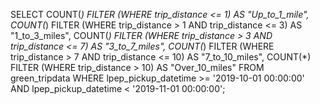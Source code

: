 SELECT
  COUNT(*) FILTER (WHERE trip_distance <= 1) AS "Up_to_1_mile",
  COUNT(*) FILTER (WHERE trip_distance > 1 AND trip_distance <= 3) AS "1_to_3_miles",
  COUNT(*) FILTER (WHERE trip_distance > 3 AND trip_distance <= 7) AS "3_to_7_miles",
  COUNT(*) FILTER (WHERE trip_distance > 7 AND trip_distance <= 10) AS "7_to_10_miles",
  COUNT(*) FILTER (WHERE trip_distance > 10) AS "Over_10_miles"
FROM green_tripdata
WHERE lpep_pickup_datetime >= '2019-10-01 00:00:00'
  AND lpep_pickup_datetime < '2019-11-01 00:00:00';
